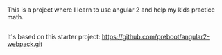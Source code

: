###
This is a project where I learn to use angular 2 and help my kids practice math.

##
It's based on this starter project: https://github.com/preboot/angular2-webpack.git
